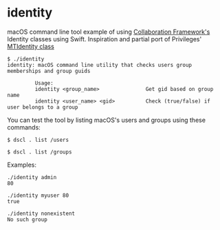 # identity

macOS command line tool example of using [Collaboration Framework's](https://developer.apple.com/documentation/collaboration) Identity classes using Swift. Inspiration and partial port of Privileges' [MTIdentity class](https://github.com/SAP/macOS-enterprise-privileges/blob/master/source/MTIdentity.m)

```
$ ./identity 
identity: macOS command line utility that checks users group memberships and group guids

         Usage:
         identity <group_name>               Get gid based on group name
         identity <user_name> <gid>          Check (true/false) if user belongs to a group
```

You can test the tool by listing macOS's users and groups using these commands:

`$ dscl . list /users`

`$ dscl . list /groups`

Examples:

```
./identity admin
80

./identity myuser 80
true

./identity nonexistent
No such group
```
